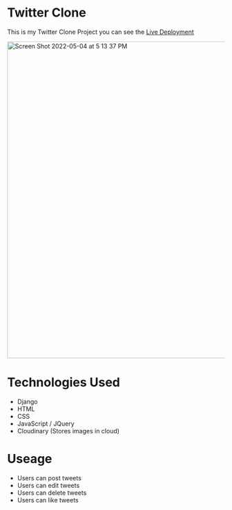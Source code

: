 # Twitter Clone
This is my Twitter Clone Project you can see the [Live Deployment](https://deming-twitterclone.herokuapp.com)

<img width="733" alt="Screen Shot 2022-05-04 at 5 13 37 PM" src="https://user-images.githubusercontent.com/98836595/166826908-bd7cf918-64ae-43cc-8d33-cc465e8eb2c0.png">

# Technologies Used
 - Django
 - HTML
 - CSS
 - JavaScript / JQuery
 - Cloudinary (Stores images in cloud)
 
 # Useage
  - Users can post tweets
  - Users can edit tweets
  - Users can delete tweets
  - Users can like tweets
